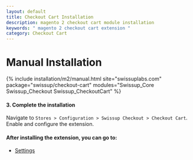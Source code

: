 ```yaml
---
layout: default
title: Checkout Cart Installation
description: magento 2 checkout cart module installation
keywords: " magento 2 checkout cart extension "
category: Checkout Cart
---
```


# Manual Installation

{% include installation/m2/manual.html site="swissuplabs.com" package="swissup/checkout-cart" modules="Swissup_Core Swissup_Checkout Swissup_CheckoutCart" %}

#### 3. Complete the installation

Navigate to `Stores > Configuration > Swissup Checkout > Checkout Cart`. Enable and configure the extension.

#### After installing the extension, you can go to:

* [Settings][settings]

[settings]: /m2/extensions/checkout-cart/#settings